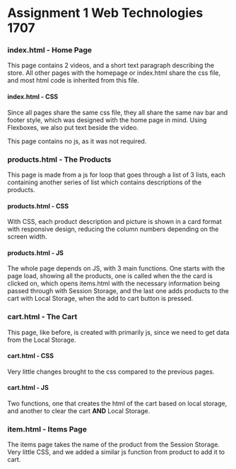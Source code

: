# Assignment 1 Web Technologies 1707
### index.html - Home Page

This page contains 2 videos, and a short text paragraph describing the store. All other pages with the homepage or index.html share the css file, and most html code is inherited from this file.

#### index.html - CSS
Since all pages share the same css file, they all share the same nav bar and footer style, which was designed with the home page in mind. Using Flexboxes, we also put text beside the video.

This page contains no js, as it was not required.

### products.html - The Products

This page is made from a js for loop that goes through a list of 3 lists, each containing another series of list which contains descriptions of the products. 

#### products.html - CSS
With CSS, each product description and picture is shown in a card format with responsive design, reducing the column numbers depending on the screen width.

#### products.html - JS
The whole page depends on JS, with 3 main functions. One starts with the page load, showing all the products, one is called when the the card is clicked on, which opens items.html with the necessary information being passed through with Session Storage, and the last one adds products to the cart with Local Storage, when the add to cart button is pressed.

### cart.html - The Cart
This page, like before, is created with primarily js, since we need to get data from the Local Storage.

#### cart.html - CSS
Very little changes brought to the css compared to the previous pages.

#### cart.html - JS
Two functions, one that creates the html of the cart based on local storage, and another to clear the cart **AND** Local Storage.

### item.html - Items Page
The items page takes the name of the product from the Session Storage. Very little CSS, and we added a similar js function from product to add it to cart.
